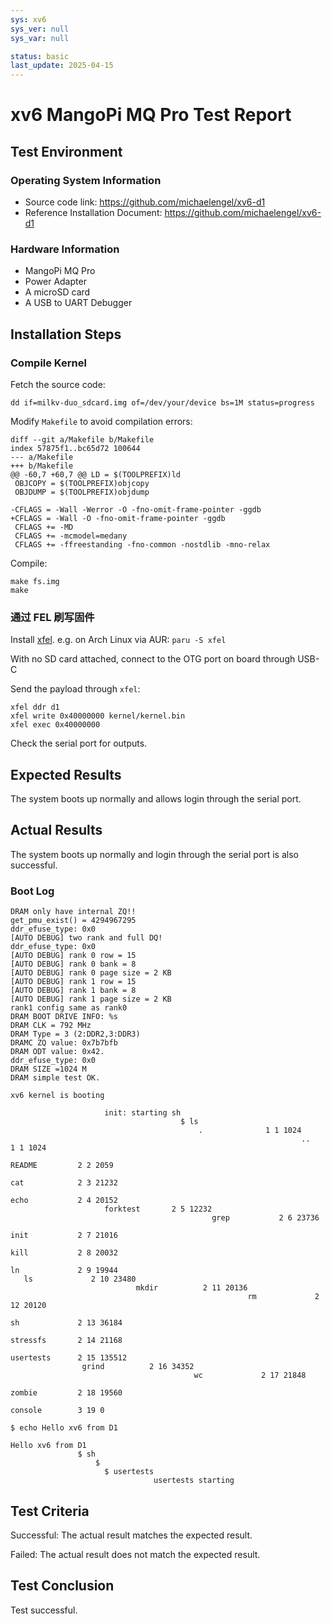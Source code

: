 ```yaml
---
sys: xv6
sys_ver: null
sys_var: null

status: basic
last_update: 2025-04-15
---
```


# xv6 MangoPi MQ Pro Test Report

## Test Environment

### Operating System Information

- Source code link: https://github.com/michaelengel/xv6-d1
- Reference Installation Document: https://github.com/michaelengel/xv6-d1

### Hardware Information

- MangoPi MQ Pro
- Power Adapter
- A microSD card
- A USB to UART Debugger

## Installation Steps

### Compile Kernel

Fetch the source code:
```shell
dd if=milkv-duo_sdcard.img of=/dev/your/device bs=1M status=progress
```

Modify `Makefile` to avoid compilation errors:
```make
diff --git a/Makefile b/Makefile
index 57875f1..bc65d72 100644
--- a/Makefile
+++ b/Makefile
@@ -60,7 +60,7 @@ LD = $(TOOLPREFIX)ld
 OBJCOPY = $(TOOLPREFIX)objcopy
 OBJDUMP = $(TOOLPREFIX)objdump

-CFLAGS = -Wall -Werror -O -fno-omit-frame-pointer -ggdb
+CFLAGS = -Wall -O -fno-omit-frame-pointer -ggdb
 CFLAGS += -MD
 CFLAGS += -mcmodel=medany
 CFLAGS += -ffreestanding -fno-common -nostdlib -mno-relax
```

Compile:
```shell
make fs.img
make
```

### 通过 FEL 刷写固件

Install [xfel](https://github.com/xboot/xfel). e.g. on Arch Linux via AUR: `paru -S xfel`

With no SD card attached, connect to the OTG port on board through USB-C

Send the payload through `xfel`:

```shell
xfel ddr d1
xfel write 0x40000000 kernel/kernel.bin
xfel exec 0x40000000
```

Check the serial port for outputs.

## Expected Results

The system boots up normally and allows login through the serial port.

## Actual Results

The system boots up normally and login through the serial port is also successful.

### Boot Log

```log
DRAM only have internal ZQ!!
get_pmu_exist() = 4294967295
ddr_efuse_type: 0x0
[AUTO DEBUG] two rank and full DQ!
ddr_efuse_type: 0x0
[AUTO DEBUG] rank 0 row = 15
[AUTO DEBUG] rank 0 bank = 8
[AUTO DEBUG] rank 0 page size = 2 KB
[AUTO DEBUG] rank 1 row = 15
[AUTO DEBUG] rank 1 bank = 8
[AUTO DEBUG] rank 1 page size = 2 KB
rank1 config same as rank0
DRAM BOOT DRIVE INFO: %s
DRAM CLK = 792 MHz
DRAM Type = 3 (2:DDR2,3:DDR3)
DRAMC ZQ value: 0x7b7bfb
DRAM ODT value: 0x42.
ddr_efuse_type: 0x0
DRAM SIZE =1024 M
DRAM simple test OK.

xv6 kernel is booting

                     init: starting sh
                                      $ ls
                                          .              1 1 1024
                                                                 ..             1 1 1024
                                                                                        README         2 2 2059
                                                                                                               cat            2 3 21232
                                                                                                                                       echo           2 4 20152
                     forktest       2 5 12232
                                             grep           2 6 23736
                                                                     init           2 7 21016
                                                                                             kill           2 8 20032
                                                                                                                     ln             2 9 19944
   ls             2 10 23480
                            mkdir          2 11 20136
                                                     rm             2 12 20120
                                                                              sh             2 13 36184
                                                                                                       stressfs       2 14 21168
                                                                                                                                usertests      2 15 135512
                grind          2 16 34352
                                         wc             2 17 21848
                                                                  zombie         2 18 19560
                                                                                           console        3 19 0
                                                                                                                $ echo Hello xv6 from D1
                                                                                                                                        Hello xv6 from D1
               $ sh
                   $
                     $ usertests
                                usertests starting
```

## Test Criteria

Successful: The actual result matches the expected result.

Failed: The actual result does not match the expected result.

## Test Conclusion

Test successful.

